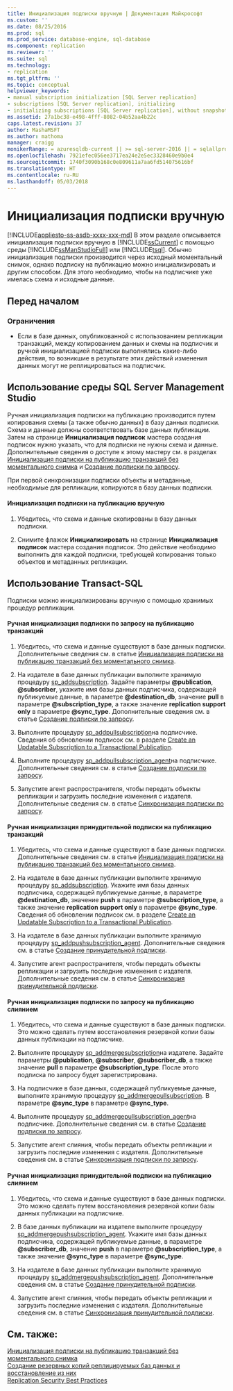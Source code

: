 ```yaml
---
title: Инициализация подписки вручную | Документация Майкрософт
ms.custom: ''
ms.date: 08/25/2016
ms.prod: sql
ms.prod_service: database-engine, sql-database
ms.component: replication
ms.reviewer: ''
ms.suite: sql
ms.technology:
- replication
ms.tgt_pltfrm: ''
ms.topic: conceptual
helpviewer_keywords:
- manual subscription initialization [SQL Server replication]
- subscriptions [SQL Server replication], initializing
- initializing subscriptions [SQL Server replication], without snapshots
ms.assetid: 27a1bc38-e498-4fff-8082-04b52aa4b22c
caps.latest.revision: 37
author: MashaMSFT
ms.author: mathoma
manager: craigg
monikerRange: = azuresqldb-current || >= sql-server-2016 || = sqlallproducts-allversions
ms.openlocfilehash: 7921efec056ee3717ea24e2e5ec3328460e9b0e4
ms.sourcegitcommit: 1740f3090b168c0e809611a7aa6fd514075616bf
ms.translationtype: HT
ms.contentlocale: ru-RU
ms.lasthandoff: 05/03/2018
---
```

# <a name="initialize-a-subscription-manually"></a>Инициализация подписки вручную
[!INCLUDE[appliesto-ss-asdb-xxxx-xxx-md](../../includes/appliesto-ss-asdb-xxxx-xxx-md.md)]
  В этом разделе описывается инициализация подписки вручную в [!INCLUDE[ssCurrent](../../includes/sscurrent-md.md)] с помощью среды [!INCLUDE[ssManStudioFull](../../includes/ssmanstudiofull-md.md)] или [!INCLUDE[tsql](../../includes/tsql-md.md)]. Обычно инициализация подписки производится через исходный моментальный снимок, однако подписку на публикацию можно инициализировать и другим способом. Для этого необходимо, чтобы на подписчике уже имелась схема и исходные данные.  
  

##  <a name="BeforeYouBegin"></a> Перед началом  
  
###  <a name="Restrictions"></a> Ограничения  
  
-   Если в базе данных, опубликованной с использованием репликации транзакций, между копированием данных и схемы на подписчик и ручной инициализацией подписки выполнялись какие-либо действия, то возникшие в результате этих действий изменения данных могут не реплицироваться на подписчик.  
  
##  <a name="SSMSProcedure"></a> Использование среды SQL Server Management Studio  
 Ручная инициализация подписки на публикацию производится путем копирования схемы (а также обычно данных) в базу данных подписки. Схема и данные должны соответствовать базе данных публикации. Затем на странице **Инициализация подписок** мастера создания подписок нужно указать, что для подписки не нужны схема и данные. Дополнительные сведения о доступе к этому мастеру см. в разделах [Инициализация подписки на публикацию транзакций без моментального снимка](../../relational-databases/replication/initialize-a-transactional-subscription-without-a-snapshot.md) и [Создание подписки по запросу](../../relational-databases/replication/create-a-pull-subscription.md).  
  
 При первой синхронизации подписки объекты и метаданные, необходимые для репликации, копируются в базу данных подписки.  
  
#### <a name="to-initialize-a-subscription-to-a-publication-manually"></a>Инициализация подписки на публикацию вручную  
  
1.  Убедитесь, что схема и данные скопированы в базу данных подписки.  
  
2.  Снимите флажок **Инициализировать** на странице **Инициализация подписок** мастера создания подписок. Это действие необходимо выполнить для каждой подписки, требующей копирования только объектов и метаданных репликации.  
  
##  <a name="TsqlProcedure"></a> Использование Transact-SQL  
 Подписки можно инициализированы вручную с помощью хранимых процедур репликации.  
  
#### <a name="to-manually-initialize-a-pull-subscription-to-a-transactional-publication"></a>Ручная инициализация подписки по запросу на публикацию транзакций  
  
1.  Убедитесь, что схема и данные существуют в базе данных подписки. Дополнительные сведения см. в статье [Инициализация подписки на публикацию транзакций без моментального снимка](../../relational-databases/replication/initialize-a-transactional-subscription-without-a-snapshot.md).  
  
2.  На издателе в базе данных публикации выполните хранимую процедуру [sp_addsubscription](../../relational-databases/system-stored-procedures/sp-addsubscription-transact-sql.md). Задайте параметры **@publication**, **@subscriber**, укажите имя базы данных подписчика, содержащей публикуемые данные, в параметре **@destination_db**, значение **pull** в параметре **@subscription_type**, а также значение **replication support only** в параметре **@sync_type**. Дополнительные сведения см. в статье [Создание подписки по запросу](../../relational-databases/replication/create-a-pull-subscription.md).  
  
3.  Выполните процедуру [sp_addpullsubscription](../../relational-databases/system-stored-procedures/sp-addpullsubscription-transact-sql.md)на подписчике. Сведения об обновлении подписок см. в разделе [Create an Updatable Subscription to a Transactional Publication](https://technet.microsoft.com/library/ms152769(v=sql.130).aspx).  
  
4.  Выполните процедуру [sp_addpullsubscription_agent](../../relational-databases/system-stored-procedures/sp-addpullsubscription-agent-transact-sql.md)на подписчике. Дополнительные сведения см. в статье [Создание подписки по запросу](../../relational-databases/replication/create-a-pull-subscription.md).  
  
5.  Запустите агент распространителя, чтобы передать объекты репликации и загрузить последние изменения с издателя. Дополнительные сведения см. в статье [Синхронизация подписки по запросу](../../relational-databases/replication/synchronize-a-pull-subscription.md).  
  
#### <a name="to-manually-initialize-a-push-subscription-to-a-transactional-publication"></a>Ручная инициализация принудительной подписки на публикацию транзакций  
  
1.  Убедитесь, что схема и данные существуют в базе данных подписки. Дополнительные сведения см. в статье [Инициализация подписки на публикацию транзакций без моментального снимка](../../relational-databases/replication/initialize-a-transactional-subscription-without-a-snapshot.md).  
  
2.  На издателе в базе данных публикации выполните хранимую процедуру [sp_addsubscription](../../relational-databases/system-stored-procedures/sp-addsubscription-transact-sql.md). Укажите имя базы данных подписчика, содержащей публикуемые данные, в параметре **@destination_db**, значение **push** в параметре **@subscription_type**, а также значение **replication support only** в параметре **@sync_type**. Сведения об обновлении подписок см. в разделе [Create an Updatable Subscription to a Transactional Publication](https://technet.microsoft.com/library/ms152769(v=sql.130).aspx).  
  
3.  На издателе в базе данных публикации выполните хранимую процедуру [sp_addpushsubscription_agent](../../relational-databases/system-stored-procedures/sp-addpullsubscription-agent-transact-sql.md). Дополнительные сведения см. в статье [Создание принудительной подписки](../../relational-databases/replication/create-a-push-subscription.md).  
  
4.  Запустите агент распространителя, чтобы передать объекты репликации и загрузить последние изменения с издателя. Дополнительные сведения см. в статье [Синхронизация принудительной подписки](../../relational-databases/replication/synchronize-a-push-subscription.md).  
  
#### <a name="to-manually-initialize-a-pull-subscription-to-a-merge-publication"></a>Ручная инициализация подписки по запросу на публикацию слиянием  
  
1.  Убедитесь, что схема и данные существуют в базе данных подписки. Это можно сделать путем восстановления резервной копии базы данных публикации на подписчике.  
  
2.  Выполните процедуру [sp_addmergesubscription](../../relational-databases/system-stored-procedures/sp-addmergesubscription-transact-sql.md)на издателе. Задайте параметры **@publication**, **@subscriber**, **@subscriber_db**, а также значение **pull** в параметре **@subscription_type**. После этого подписка по запросу будет зарегистрирована.  
  
3.  На подписчике в базе данных, содержащей публикуемые данные, выполните хранимую процедуру [sp_addmergepullsubscription](../../relational-databases/system-stored-procedures/sp-addmergepullsubscription-transact-sql.md). В параметре **@sync_type** в параметре **@sync_type**.  
  
4.  Выполните процедуру [sp_addmergepullsubscription_agent](../../relational-databases/system-stored-procedures/sp-addmergepullsubscription-agent-transact-sql.md)на подписчике. Дополнительные сведения см. в статье [Создание подписки по запросу](../../relational-databases/replication/create-a-pull-subscription.md).  
  
5.  Запустите агент слияния, чтобы передать объекты репликации и загрузить последние изменения с издателя. Дополнительные сведения см. в статье [Синхронизация подписки по запросу](../../relational-databases/replication/synchronize-a-pull-subscription.md).  
  
#### <a name="to-manually-initialize-a-push-subscription-to-a-merge-publication"></a>Ручная инициализация принудительной подписки на публикацию слиянием  
  
1.  Убедитесь, что схема и данные существуют в базе данных подписки. Это можно сделать путем восстановления резервной копии базы данных публикации на подписчике.  
  
2.  В базе данных публикации на издателе выполните процедуру [sp_addmergepushsubscription_agent](../../relational-databases/system-stored-procedures/sp-addmergesubscription-transact-sql.md). Укажите имя базы данных подписчика, содержащей публикуемые данные, в параметре **@subscriber_db**, значение **push** в параметре **@subscription_type**, а также значение **@sync_type** в параметре **@sync_type**.  
  
3.  На издателе в базе данных публикации выполните хранимую процедуру [sp_addmergepushsubscription_agent](../../relational-databases/system-stored-procedures/sp-addmergepushsubscription-agent-transact-sql.md). Дополнительные сведения см. в статье [Создание принудительной подписки](../../relational-databases/replication/create-a-push-subscription.md).  
  
4.  Запустите агент слияния, чтобы передать объекты репликации и загрузить последние изменения с издателя. Дополнительные сведения см. в статье [Синхронизация принудительной подписки](../../relational-databases/replication/synchronize-a-push-subscription.md).  
  
## <a name="see-also"></a>См. также:  
 [Инициализация подписки на публикацию транзакций без моментального снимка](../../relational-databases/replication/initialize-a-transactional-subscription-without-a-snapshot.md)   
 [Создание резервных копий реплицируемых баз данных и восстановление из них](../../relational-databases/replication/administration/back-up-and-restore-replicated-databases.md)   
 [Replication Security Best Practices](../../relational-databases/replication/security/replication-security-best-practices.md)  
  
  
